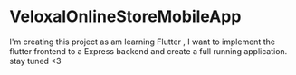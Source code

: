 # VeloxalOnlineStoreMobileApp

I'm creating this project as am learning Flutter , I want to implement the flutter frontend to a Express backend and create a full running application. stay tuned <3
